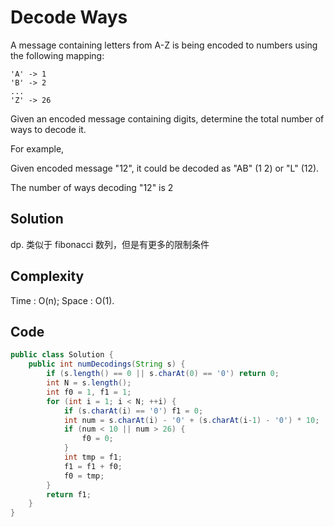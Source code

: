 # Decode Ways

A message containing letters from A-Z is being encoded to numbers using the following mapping:

    'A' -> 1
    'B' -> 2
    ...
    'Z' -> 26

Given an encoded message containing digits, determine the total number of ways to decode it.

For example,

Given encoded message "12", it could be decoded as "AB" (1 2) or "L" (12).

The number of ways decoding "12" is 2

## Solution

dp. 类似于 fibonacci 数列，但是有更多的限制条件

## Complexity

Time : O(n); Space : O(1).

## Code

```java
public class Solution {
    public int numDecodings(String s) {
        if (s.length() == 0 || s.charAt(0) == '0') return 0;
        int N = s.length();
        int f0 = 1, f1 = 1;
        for (int i = 1; i < N; ++i) {
            if (s.charAt(i) == '0') f1 = 0;
            int num = s.charAt(i) - '0' + (s.charAt(i-1) - '0') * 10;
            if (num < 10 || num > 26) {
                f0 = 0;
            }
            int tmp = f1;
            f1 = f1 + f0;
            f0 = tmp;
        }
        return f1;
    }
}
``` 

